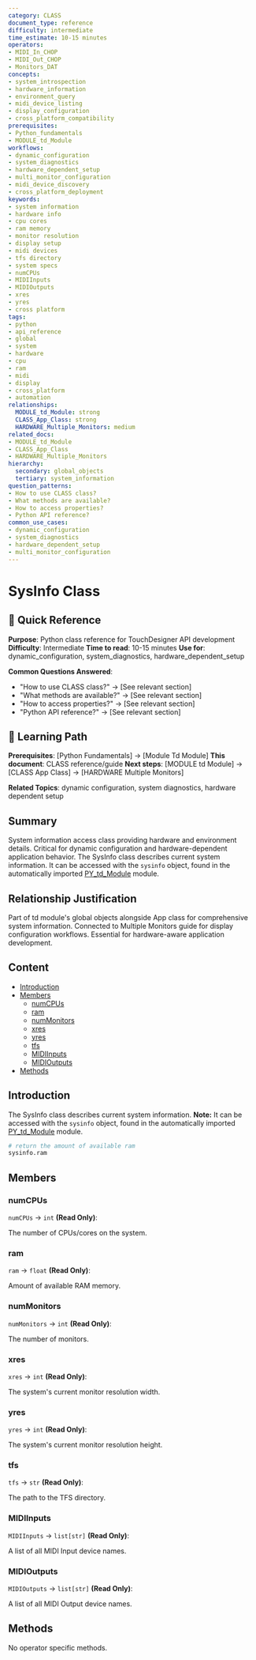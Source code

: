 ```yaml
---
category: CLASS
document_type: reference
difficulty: intermediate
time_estimate: 10-15 minutes
operators:
- MIDI_In_CHOP
- MIDI_Out_CHOP
- Monitors_DAT
concepts:
- system_introspection
- hardware_information
- environment_query
- midi_device_listing
- display_configuration
- cross_platform_compatibility
prerequisites:
- Python_fundamentals
- MODULE_td_Module
workflows:
- dynamic_configuration
- system_diagnostics
- hardware_dependent_setup
- multi_monitor_configuration
- midi_device_discovery
- cross_platform_deployment
keywords:
- system information
- hardware info
- cpu cores
- ram memory
- monitor resolution
- display setup
- midi devices
- tfs directory
- system specs
- numCPUs
- MIDIInputs
- MIDIOutputs
- xres
- yres
- cross platform
tags:
- python
- api_reference
- global
- system
- hardware
- cpu
- ram
- midi
- display
- cross_platform
- automation
relationships:
  MODULE_td_Module: strong
  CLASS_App_Class: strong
  HARDWARE_Multiple_Monitors: medium
related_docs:
- MODULE_td_Module
- CLASS_App_Class
- HARDWARE_Multiple_Monitors
hierarchy:
  secondary: global_objects
  tertiary: system_information
question_patterns:
- How to use CLASS class?
- What methods are available?
- How to access properties?
- Python API reference?
common_use_cases:
- dynamic_configuration
- system_diagnostics
- hardware_dependent_setup
- multi_monitor_configuration
---
```


# SysInfo Class

<!-- TD-META
category: CLASS
document_type: reference
operators: [MIDI_In_CHOP, MIDI_Out_CHOP, Monitors_DAT]
concepts: [system_introspection, hardware_information, environment_query, midi_device_listing, display_configuration, cross_platform_compatibility]
prerequisites: [Python_fundamentals, MODULE_td_Module]
workflows: [dynamic_configuration, system_diagnostics, hardware_dependent_setup, multi_monitor_configuration, midi_device_discovery, cross_platform_deployment]
related: [MODULE_td_Module, CLASS_App_Class, HARDWARE_Multiple_Monitors]
relationships: {
  "MODULE_td_Module": "strong",
  "CLASS_App_Class": "strong",
  "HARDWARE_Multiple_Monitors": "medium"
}
hierarchy:
  primary: "scripting"
  secondary: "global_objects"
  tertiary: "system_information"
keywords: [system information, hardware info, cpu cores, ram memory, monitor resolution, display setup, midi devices, tfs directory, system specs, numCPUs, MIDIInputs, MIDIOutputs, xres, yres, cross platform]
tags: [python, api_reference, global, system, hardware, cpu, ram, midi, display, cross_platform, automation]
TD-META -->

## 🎯 Quick Reference

**Purpose**: Python class reference for TouchDesigner API development
**Difficulty**: Intermediate
**Time to read**: 10-15 minutes
**Use for**: dynamic_configuration, system_diagnostics, hardware_dependent_setup

**Common Questions Answered**:

- "How to use CLASS class?" → [See relevant section]
- "What methods are available?" → [See relevant section]
- "How to access properties?" → [See relevant section]
- "Python API reference?" → [See relevant section]

## 🔗 Learning Path

**Prerequisites**: [Python Fundamentals] → [Module Td Module]
**This document**: CLASS reference/guide
**Next steps**: [MODULE td Module] → [CLASS App Class] → [HARDWARE Multiple Monitors]

**Related Topics**: dynamic configuration, system diagnostics, hardware dependent setup

## Summary

System information access class providing hardware and environment details. Critical for dynamic configuration and hardware-dependent application behavior. The SysInfo class describes current system information. It can be accessed with the `sysinfo` object, found in the automatically imported [PY_td_Module](PY_td_Module.md) module.

## Relationship Justification

Part of td module's global objects alongside App class for comprehensive system information. Connected to Multiple Monitors guide for display configuration workflows. Essential for hardware-aware application development.

## Content

- [Introduction](#introduction)
- [Members](#members)
  - [numCPUs](#numcpus)
  - [ram](#ram)
  - [numMonitors](#nummonitors)
  - [xres](#xres)
  - [yres](#yres)
  - [tfs](#tfs)
  - [MIDIInputs](#midiinputs)
  - [MIDIOutputs](#midioutputs)
- [Methods](#methods)

## Introduction

The SysInfo class describes current system information. **Note:** It can be accessed with the `sysinfo` object, found in the automatically imported [PY_td_Module](PY_td_Module.md) module.

```python
# return the amount of available ram
sysinfo.ram
```

## Members

### numCPUs

`numCPUs` → `int` **(Read Only)**:

The number of CPUs/cores on the system.

### ram

`ram` → `float` **(Read Only)**:

Amount of available RAM memory.

### numMonitors

`numMonitors` → `int` **(Read Only)**:

The number of monitors.

### xres

`xres` → `int` **(Read Only)**:

The system's current monitor resolution width.

### yres

`yres` → `int` **(Read Only)**:

The system's current monitor resolution height.

### tfs

`tfs` → `str` **(Read Only)**:

The path to the TFS directory.

### MIDIInputs

`MIDIInputs` → `list[str]` **(Read Only)**:

A list of all MIDI Input device names.

### MIDIOutputs

`MIDIOutputs` → `list[str]` **(Read Only)**:

A list of all MIDI Output device names.

## Methods

No operator specific methods.
